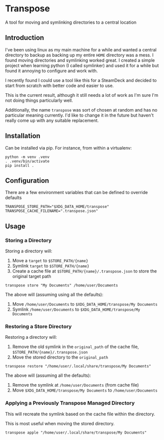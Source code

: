 # Transpose

A tool for moving and symlinking directories to a central location


## Introduction

I've been using linux as my main machine for a while and wanted a central directory to backup as backing up my entire `HOME` directory was a mess. I found moving directories and symlinking worked great. I created a simple project when learning python (I called symlinker) and used it for a while but found it annoying to configure and work with.

I recently found I could use a tool like this for a SteamDeck and decided to start from scratch with better code and easier to use.

This is the current result, although it still needs a lot of work as I'm sure I'm not doing things particularly well.

Additionally, the name `transpose` was sort of chosen at random and has no particular meaning currently. I'd like to change it in the future but haven't really come up with any suitable replacement.



## Installation

Can be installed via pip. For instance, from within a virtualenv:

```
python -m venv .venv
. .venv/bin/activate
pip install .
```


## Configuration

There are a few environment variables that can be defined to override defaults

```
TRANSPOSE_STORE_PATH="$XDG_DATA_HOME/transpose"
TRANSPOSE_CACHE_FILENAME=".transpose.json"
```


## Usage

### Storing a Directory

Storing a directory will:

1. Move a `target` to `$STORE_PATH/{name}`
2. Symlink `target` to `$STORE_PATH/{name}`
3. Create a cache file at `$STORE_PATH/{name}/.transpose.json` to store the original target path

```
transpose store "My Documents" /home/user/Documents
```

The above will (assuming using all the defaults):

1. Move `/home/user/Documents` to `$XDG_DATA_HOME/transpose/My Documents`
2. Symlink `/home/user/Documents` to `$XDG_DATA_HOME/transpose/My Documents`



### Restoring a Store Directory

Restoring a directory will:

1. Remove the old symlink in the `original_path` of the cache file, `$STORE_PATH/{name}/.transpose.json`
2. Move the stored directory to the `original_path`

```
transpose restore "/home/user/.local/share/transpose/My Documents"
```

The above will (assuming all the defaults):

1. Remove the symlink at `/home/user/Documents` (from cache file)
2. Move `$XDG_DATA_HOME/transpose/My Documents` to `/home/user/Documents`


### Applying a Previously Transpose Managed Directory

This will recreate the symlink based on the cache file within the directory.

This is most useful when moving the stored directory.

```
transpose apple "/home/user/.local/share/transpose/My Documents"
```
